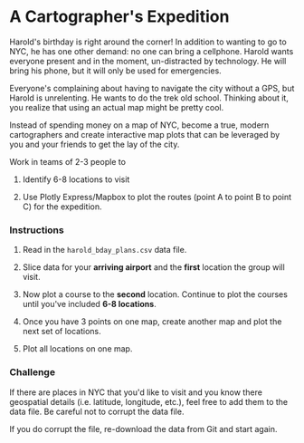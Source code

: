 # A Cartographer's Expedition

Harold's birthday is right around the corner! In addition to wanting to go to NYC, he has one other demand: no one can bring a cellphone. Harold wants everyone present and in the moment, un-distracted by technology. He will bring his phone, but it will only be used for emergencies.

Everyone's complaining about having to navigate the city without a GPS, but Harold is unrelenting. He wants to do the trek old school. Thinking about it, you realize that using an actual map might be pretty cool.

Instead of spending money on a map of NYC, become a true, modern cartographers and create interactive map plots that can be leveraged by you and your friends to get the lay of the city.

Work in teams of 2-3 people to

1. Identify 6-8 locations to visit

2. Use Plotly Express/Mapbox to plot the routes (point A to point B to point C) for the expedition.

### Instructions

1. Read in the `harold_bday_plans.csv` data file.

2. Slice data for your **arriving airport** and the **first** location the group will visit.

3. Now plot a course to the **second** location. Continue to plot the courses until you've included **6-8 locations**.

4. Once you have 3 points on one map, create another map and plot the next set of locations.

5. Plot all locations on one map.

### Challenge

If there are places in NYC that you'd like to visit and you know there geospatial details (i.e. latitude, longitude, etc.), feel free to add them to the data file. Be careful not to corrupt the data file.

If you do corrupt the file, re-download the data from Git and start again.
